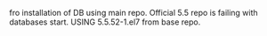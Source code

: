 fro installation of DB using main repo. Official 5.5 repo is failing with databases start.
USING 5.5.52-1.el7 from base repo.
